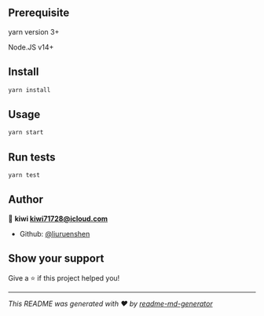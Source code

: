 ## Prerequisite

yarn version 3+

Node.JS v14+

## Install

```sh
yarn install
```

## Usage

```sh
yarn start
```

## Run tests

```sh
yarn test
```

## Author

👤 **kiwi <kiwi71728@icloud.com>**

- Github: [@liuruenshen](https://github.com/liuruenshen)

## Show your support

Give a ⭐️ if this project helped you!

---

_This README was generated with ❤️ by [readme-md-generator](https://github.com/kefranabg/readme-md-generator)_

